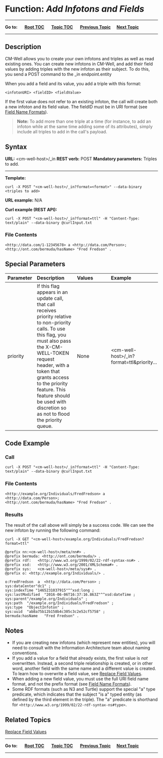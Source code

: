 # Function: *Add Infotons and Fields* #

----

**Go to:** &nbsp;&nbsp;&nbsp;&nbsp; [**Root TOC**](CM-Well.RootTOC.md) &nbsp;&nbsp;&nbsp;&nbsp; [**Topic TOC**](API.TOC.md) &nbsp;&nbsp;&nbsp;&nbsp; [**Previous Topic**](API.Subscribe.Unsubscribe.md)&nbsp;&nbsp;&nbsp;&nbsp; [**Next Topic**](API.Update.ReplaceFieldValues.md)  

----

## Description ##
CM-Well allows you to create your own infotons and triples as well as read existing ones. You can create new infotons in CM-Well, and add their field values by adding triples with the new infoton as their subject. To do this, you send a POST command to the _in endpoint.entity

When you add a field and its value, you add a triple with this format:

    <infotonURI> <fieldID> <fieldValue>

If the first value does not refer to an existing infoton, the call will create both a new infoton and its field value. The fieldID must be in URI format (see [Field Name Formats](API.FieldNameFormats.md)).

>**Note:** 
To add more than one triple at a time (for instance, to add an infoton while at the same time adding some of its attributes), simply include all triples to add in the call's payload.

## Syntax ##

**URL:** \<cm-well-host\>/_in
**REST verb:** POST
**Mandatory parameters:** Triples to add.

----------

**Template:**

    curl -X POST "<cm-well-host>/_in?format=<format>" --data-binary <triples to add>

**URL example:** N/A

**Curl example (REST API):**

    curl -X POST "<cm-well-host>/_in?format=ttl" -H "Content-Type: text/plain" --data-binary @curlInput.txt

### File Contents ###
    <http://data.com/1-12345678> a <http://data.com/Person>; 
    <http://ont.com/bermuda/hasName> "Fred Fredson" .

## Special Parameters ##

Parameter | Description&nbsp;&nbsp;&nbsp;&nbsp;&nbsp;&nbsp; | Values&nbsp;&nbsp;&nbsp;&nbsp;&nbsp;&nbsp;&nbsp;&nbsp;&nbsp;&nbsp; | Example
:----------|:-------------|:--------|:---------
priority | If this flag appears in an update call, that call receives priority relative to non-priority calls. To use this flag, you must also pass the X-CM-WELL-TOKEN request header, with a token that grants access to the priority feature. This feature should be used with discretion so as not to flood the priority queue. | None | \<cm-well-host\>/_in?format=ttl&priority...

## Code Example ##

### Call ###

    curl -X POST "<cm-well-host>/_in?format=ttl" -H "Content-Type: text/plain" --data-binary @curlInput.txt

### File Contents ###
    <http://example.org/Individuals/FredFredson> a <http://data.com/Person>; 
    <http://ont.com/bermuda/hasName> "Fred Fredson" .

### Results ###

The result of the call above will simply be a success code. We can see the new infoton by running the following command:

    curl -X GET "<cm-well-host>/example.org/Individuals/FredFredson?format=ttl"
    
    @prefix nn:<cm-well-host>/meta/nn#> .
    @prefix bermuda: <http://ont.com/bermuda/> .
    @prefix rdf:   <http://www.w3.org/1999/02/22-rdf-syntax-ns#> .
    @prefix xsd:   <http://www.w3.org/2001/XMLSchema#> .
    @prefix sys:   <cm-well-host>/meta/sys#> .
    @prefix o: <http://example.org/Individuals/> .
    
    o:FredFredson  a  <http://data.com/Person> ;
    sys:dataCenter"dc1" ;
    sys:indexTime "1465231037915"^^xsd:long ;
    sys:lastModified  "2016-06-06T16:37:16.863Z"^^xsd:dateTime ;
    sys:parent"/example.org/Individuals" ;
    sys:path  "/example.org/Individuals/FredFredson" ;
    sys:type  "ObjectInfoton" ;
    sys:uuid  "ab8a75b12b158b4c305c3c2e52cf5758" ;
    bermuda:hasName   "Fred Fredson" .    

## Notes ##

* If you are creating new infotons (which represent new entities), you will need to consult with the Information Architecture team about naming conventions. 
* If you add a value for a field that already exists, the first value is *not* overwritten. Instead, a second triple relationship is created, or in other word, another field with the same name and a different value is created. To learn how to overwrite a field value, see [Replace Field Values](API.Update.ReplaceFieldValues.md).
* When adding a new field value, you must use the full URI field name format, and not the prefix format (see [Field Name Formats](API.FieldNameFormats.md)).
* Some RDF formats (such as N3 and Turtle) support the special "a" type predicate, which indicates that the subject "is a" typed entity (as defined by the third element in the triple). The "a" predicate is shorthand for `<http://www.w3.org/1999/02/22-rdf-syntax-ns#type>`.

## Related Topics ##
[Replace Field Values](API.Update.ReplaceFieldValues.md)


----

**Go to:** &nbsp;&nbsp;&nbsp;&nbsp; [**Root TOC**](CM-Well.RootTOC.md) &nbsp;&nbsp;&nbsp;&nbsp; [**Topic TOC**](API.TOC.md) &nbsp;&nbsp;&nbsp;&nbsp; [**Previous Topic**](API.Subscribe.Unsubscribe.md)&nbsp;&nbsp;&nbsp;&nbsp; [**Next Topic**](API.Update.ReplaceFieldValues.md)  

----